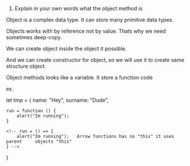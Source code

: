 1. Explain in your own words what the object method is

Object is a complex data type. It can store many primitive data types.

Objects works with by reference not by value. Thats why we need sometimes deep-copy. 

We can create object inside the object it possible.

And we can create constructor for object, so we will use it to create same structure object.

Object methods looks like a variable. It store a function code 

ex.

let tmp = {
    name: "Hey",
    surname: "Dude",

    run = function () {
        alert("Im running");
    }

    <!-- run = () => {
        alert("Im running");   Arrow functions has no "this" it uses parent     objects "this"
    } -->
}